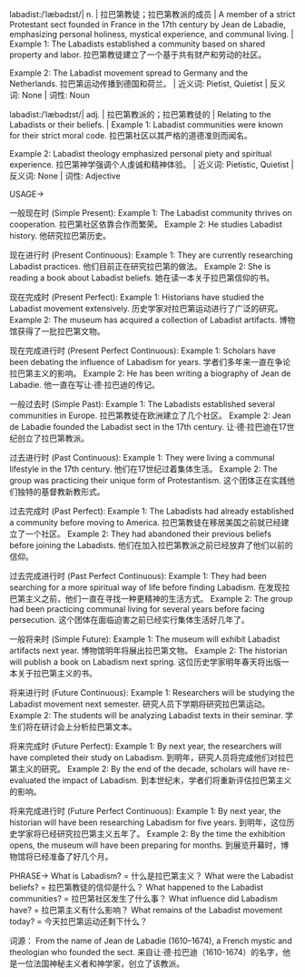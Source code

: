 labadist:/ˈlæbədɪst/| n. | 拉巴第教徒；拉巴第教派的成员 | A member of a strict Protestant sect founded in France in the 17th century by Jean de Labadie, emphasizing personal holiness, mystical experience, and communal living. |  Example 1: The Labadists established a community based on shared property and labor. 拉巴第教徒建立了一个基于共有财产和劳动的社区。

Example 2:  The Labadist movement spread to Germany and the Netherlands. 拉巴第运动传播到德国和荷兰。 | 近义词: Pietist, Quietist | 反义词: None | 词性: Noun

labadist:/ˈlæbədɪst/| adj. | 拉巴第教派的；拉巴第教徒的 | Relating to the Labadists or their beliefs. | Example 1: Labadist communities were known for their strict moral code. 拉巴第社区以其严格的道德准则而闻名。

Example 2: Labadist theology emphasized personal piety and spiritual experience. 拉巴第神学强调个人虔诚和精神体验。 | 近义词: Pietistic, Quietist | 反义词: None | 词性: Adjective


USAGE->

一般现在时 (Simple Present):
Example 1: The Labadist community thrives on cooperation. 拉巴第社区依靠合作而繁荣。
Example 2:  He studies Labadist history. 他研究拉巴第历史。


现在进行时 (Present Continuous):
Example 1:  They are currently researching Labadist practices. 他们目前正在研究拉巴第的做法。
Example 2:  She is reading a book about Labadist beliefs. 她在读一本关于拉巴第信仰的书。


现在完成时 (Present Perfect):
Example 1: Historians have studied the Labadist movement extensively. 历史学家对拉巴第运动进行了广泛的研究。
Example 2:  The museum has acquired a collection of Labadist artifacts. 博物馆获得了一批拉巴第文物。


现在完成进行时 (Present Perfect Continuous):
Example 1: Scholars have been debating the influence of Labadism for years. 学者们多年来一直在争论拉巴第主义的影响。
Example 2:  He has been writing a biography of Jean de Labadie. 他一直在写让·德·拉巴迪的传记。


一般过去时 (Simple Past):
Example 1:  The Labadists established several communities in Europe. 拉巴第教徒在欧洲建立了几个社区。
Example 2:  Jean de Labadie founded the Labadist sect in the 17th century. 让·德·拉巴迪在17世纪创立了拉巴第教派。


过去进行时 (Past Continuous):
Example 1:  They were living a communal lifestyle in the 17th century. 他们在17世纪过着集体生活。
Example 2: The group was practicing their unique form of Protestantism.  这个团体正在实践他们独特的基督教新教形式。


过去完成时 (Past Perfect):
Example 1:  The Labadists had already established a community before moving to America. 拉巴第教徒在移居美国之前就已经建立了一个社区。
Example 2:  They had abandoned their previous beliefs before joining the Labadists. 他们在加入拉巴第教派之前已经放弃了他们以前的信仰。


过去完成进行时 (Past Perfect Continuous):
Example 1: They had been searching for a more spiritual way of life before finding Labadism. 在发现拉巴第主义之前，他们一直在寻找一种更精神的生活方式。
Example 2:  The group had been practicing communal living for several years before facing persecution.  这个团体在面临迫害之前已经实行集体生活好几年了。


一般将来时 (Simple Future):
Example 1:  The museum will exhibit Labadist artifacts next year. 博物馆明年将展出拉巴第文物。
Example 2: The historian will publish a book on Labadism next spring.  这位历史学家明年春天将出版一本关于拉巴第主义的书。


将来进行时 (Future Continuous):
Example 1: Researchers will be studying the Labadist movement next semester. 研究人员下学期将研究拉巴第运动。
Example 2: The students will be analyzing Labadist texts in their seminar. 学生们将在研讨会上分析拉巴第文本。


将来完成时 (Future Perfect):
Example 1: By next year, the researchers will have completed their study on Labadism. 到明年，研究人员将完成他们对拉巴第主义的研究。
Example 2: By the end of the decade, scholars will have re-evaluated the impact of Labadism. 到本世纪末，学者们将重新评估拉巴第主义的影响。


将来完成进行时 (Future Perfect Continuous):
Example 1: By next year, the historian will have been researching Labadism for five years. 到明年，这位历史学家将已经研究拉巴第主义五年了。
Example 2: By the time the exhibition opens, the museum will have been preparing for months. 到展览开幕时，博物馆将已经准备了好几个月。



PHRASE->
What is Labadism? = 什么是拉巴第主义？
What were the Labadist beliefs? = 拉巴第教徒的信仰是什么？
What happened to the Labadist communities? = 拉巴第社区发生了什么事？
What influence did Labadism have? = 拉巴第主义有什么影响？
What remains of the Labadist movement today? = 今天拉巴第运动还剩下什么？


词源：
From the name of Jean de Labadie (1610–1674), a French mystic and theologian who founded the sect.  来自让·德·拉巴迪（1610-1674）的名字，他是一位法国神秘主义者和神学家，创立了该教派。

